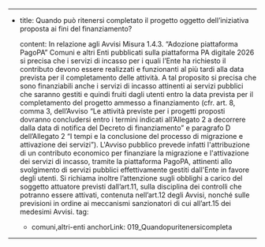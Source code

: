 ---
  - title: Quando può ritenersi completato il progetto oggetto dell’iniziativa proposta ai fini del finanziamento?

    content: In relazione agli Avvisi Misura 1.4.3. “Adozione piattaforma PagoPA” Comuni e altri Enti pubblicati sulla piattaforma PA digitale 2026 si precisa che i servizi di incasso per i quali l’Ente ha richiesto il contributo devono essere realizzati e funzionanti al più tardi alla data prevista per il completamento delle attività. A tal proposito si precisa che sono finanziabili anche i servizi di incasso attinenti ai servizi pubblici che saranno gestiti e quindi fruiti dagli utenti entro la data prevista per il completamento del progetto ammesso a finanziamento (cfr. art. 8, comma 3, dell’Avviso “Le attività previste per i progetti proposti dovranno concludersi entro i termini indicati all’Allegato 2 a decorrere dalla data di notifica del Decreto di finanziamento” e paragrafo D dell’Allegato 2 “I tempi e la conclusione del processo di migrazione e attivazione dei servizi”). L'Avviso pubblico prevede infatti l'attribuzione di un contributo economico per finanziare la migrazione e l'attivazione dei servizi di incasso, tramite la piattaforma PagoPA, attinenti allo svolgimento di servizi pubblici effettivamente gestiti dall'Ente in favore degli utenti. Si richiama inoltre l’attenzione sugli obblighi a carico del soggetto attuatore previsti dall’art.11, sulla disciplina dei controlli che potranno essere attivati, contenuta nell’art.12 degli Avvisi, nonché sulle previsioni in ordine ai meccanismi sanzionatori di cui all’art.15 dei medesimi Avvisi.
    tag:
      - comuni,altri-enti
    anchorLink: 019_Quandopuritenersicompleta
---